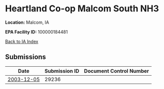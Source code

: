 # Heartland Co-op Malcom South NH3

**Location:** Malcom, IA

**EPA Facility ID:** 100000184481

[Back to IA Index](../../index.md)

## Submissions

| Date | Submission ID | Document Control Number |
|------|--------------|-------------------------|
| [2003-12-05](submissions/29236.md) | 29236 |  |
